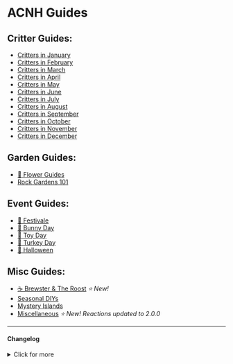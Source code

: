 # ACNH Guides
## Critter Guides:
* [Critters in January](https://cestislife.github.io/critters_january)
* [Critters in February](https://cestislife.github.io/critters_february)
* [Critters in March](https://cestislife.github.io/critters_march)  
* [Critters in April](https://cestislife.github.io/critters_april)     
* [Critters in May](https://cestislife.github.io/critters_may)
* [Critters in June](https://cestislife.github.io/critters_june)
* [Critters in July](https://cestislife.github.io/critters_july)
* [Critters in August](https://cestislife.github.io/critters_august)
* [Critters in September](https://cestislife.github.io/critters_september)
* [Critters in October](https://cestislife.github.io/critters_october)
* [Critters in November](https://cestislife.github.io/critters_november)  
* [Critters in December](https://cestislife.github.io/critters_december)      

## Garden Guides:
* [🌹 Flower Guides](https://cestislife.github.io/flower_guides)
* [Rock Gardens 101](https://cestislife.github.io/rockguide) 

## Event Guides:
* [🦚 Festivale](https://cestislife.github.io/festivale)   
* [🥚 Bunny Day](https://cestislife.github.io/bunnyday)         
* [🎄 Toy Day](https://cestislife.github.io/toyday)   
* [🦃 Turkey Day](https://cestislife.github.io/turkeyday)     
* [🎃 Halloween](https://cestislife.github.io/halloween)  

## Misc Guides:
* [☕ Brewster & The Roost](https://cestislife.github.io/brewster)   *⭐ New!*  
* [Seasonal DIYs](https://cestislife.github.io/seasonaldiy)   
* [Mystery Islands](https://cestislife.github.io/mysteryisland)   
* [Miscellaneous](https://cestislife.github.io/misc)   *⭐ New! Reactions updated to 2.0.0*  

* * *
#### Changelog

<details>
    <summary>Click for more</summary>


> **10/11/2021**   
> * Added Brewster guide.
> * Updated reactions guide

> **03/06/2021**   
> * Added May and June critters.

> **31/03/2021**   
> * Added bunny day guide.

> **22/03/2021**   
> * Added French translation for certain guides

> **06/03/2021**   
> * Added March critters
> * Added April critters

> **06/02/2021**   
> * Added Reactions guide.

> **30/01/2021**   
> * Added February critter guide.
> * Added Festivale guide.

> **29/01/2021**   
> * 1.7.0 Seasonal Nook Shopping

> **01/01/2021**   
> * Added Arriving January guide.

> **17/12/2020**   
> * Updated June/July critter guide.
> * Added leaving December critter guide.

> **15/12/2020**   
> * Added Toy Day guide

> **07/12/2020**   
> * Added 1.6.0 Seasonal Nook Shopping guide

> **30/11/2020**   
> * Added arrving critters - December

> **24/11/2020**   
> * Added Turkey Day Guide
   
> **21/11/2020**   
> * Added Critter Schedule - leaving November
> * Updated balloon guide, seasonal DIYs guide (1.6.0 update)
    
> **31/10/2020**   
> * Added Critter Schedule - arriving November
    
> **13/10/2020**   
> * Added Critter Schedule - leaving October
    
> **01/10/2020**  
> * Added candy mechanics guide

> **30/09/2020**   
> * Added Critter Schedule - arriving October
> * Added Halloween guide
    
> **20/09/2020**   
> * Added Critter Schedule - leaving September
    
> **02/09/2020**   
> * Added seasonal DIY guide    
> * Added mystery island guide   

> **31/08/2020**   
> * Added Critter Schedule - arriving September     

> **30/08/2020**   
> * Added dark mode support   
> * Added in-depth rock guide   

> **20/08/2020**   
> * Added Critter Schedule - leaving August   

> **08/08/2020**   
> * Added Flower Guides - LotV guide.   

> **30/07/2020**   
> * Added miscellaneous - tool durability guide.  

> **28/07/2020**   
> * Added miscellaneous - pocket camp items guide.

> **23/07/2020**   
> * Added miscellaneous - balloon guide.   

> **22/07/2020**  
> * Site rework.
> * Added August critter guide and rock guide.
> * Added phenotype graphic in Flower Guides.

</details>
